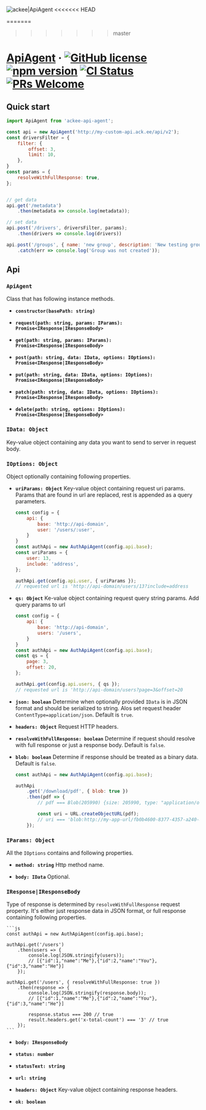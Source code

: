 ![ackee|ApiAgent](https://img.ack.ee/ackee/image/github/js)
<<<<<<< HEAD

=======
>>>>>>> master
# [ApiAgent](https://www.npmjs.com/package/ackee-api-agent) &middot; [![GitHub license](https://img.shields.io/badge/license-MIT-blue.svg)](https://github.com/AckeeCZ/api-agent/blob/master/LICENSE) [![npm version](https://img.shields.io/npm/v/ackee-api-agent.svg?style=flat)](https://www.npmjs.com/package/ackee-api-agent) [![CI Status](http://img.shields.io/travis/AckeeCZ/api-agent.svg?style=flat)](https://travis-ci.org/AckeeCZ/api-agent) [![PRs Welcome](https://img.shields.io/badge/PRs-welcome-brightgreen.svg)](https://reactjs.org/docs/how-to-contribute.html#your-first-pull-request)

## Quick start

```js
import ApiAgent from 'ackee-api-agent';

const api = new ApiAgent('http://my-custom-api.ack.ee/api/v2');
const driversFilter = {
    filter: {
        offset: 3,
        limit: 10,
    },
}
const params = {
    resolveWithFullResponse: true,
};


// get data
api.get('/metadata')
    .then(metadata => console.log(metadata));

// set data
api.post('/drivers', driversFilter, params);
    .then(drivers => console.log(drivers))

api.post('/groups', { name: 'new group', description: 'New testing group' })
    .catch(err => console.log('Group was not created'));
```

## Api

### `ApiAgent`

Class that has following instance methods.

* **`constructor(basePath: string)`**

* **`request(path: string, params: IParams): Promise<IResponse|IResponseBody>`**

* **`get(path: string, params: IParams): Promise<IResponse|IResponseBody>`**

* **`post(path: string, data: IData, options: IOptions): Promise<IResponse|IResponseBody>`**

* **`put(path: string, data: IData, options: IOptions): Promise<IResponse|IResponseBody>`**

* **`patch(path: string, data: IData, options: IOptions): Promise<IResponse|IResponseBody>`**

* **`delete(path: string, options: IOptions): Promise<IResponse|IResponseBody>`**

### `IData: Object`
Key-value object containing any data you want to send to server in request body.

### `IOptions: Object`

Object optionally containing following properties.

* **`uriParams: Object`**
Key-value object containing request uri params. Params that are found in url are replaced,
rest is appended as a query parameters.

    ```js
    const config = {
        api: {
            base: 'http://api-domain',
            user: '/users/:user',
        }
    }
    const authApi = new AuthApiAgent(config.api.base);
    const uriParams = {
        user: 13,
        include: 'address',
    };

    authApi.get(config.api.user, { uriParams });
    // requested url is 'http://api-domain/users/13?include=address
    ```

* **`qs: Object`**
Ke-value object containing request query string params. Add query params to url

    ```js
    const config = {
        api: {
            base: 'http://api-domain',
            users: '/users',
        }
    }
    const authApi = new AuthApiAgent(config.api.base);
    const qs = {
        page: 3,
        offset: 20,
    };

    authApi.get(config.api.users, { qs });
    // requested url is 'http://api-domain/users?page=3&offset=20
    ```

* **`json: boolean`**
Determine when optionally provided `IData` is in JSON format and should be serialized to string.
Alos set request header `ContentType=application/json`. Default is `true`.

* **`headers: Object`**
Request HTTP headers.

* **`resolveWithFullResponse: boolean`**
Determine if request should resolve with full response or just a response body. Default is `false`.

* **`blob: boolean`**
Determine if response should be treated as a binary data. Default is `false`.

    ```js
    const authApi = new AuthApiAgent(config.api.base);

    authApi
        .get('/download/pdf', { blob: true })
        .then(pdf => {
            // pdf === Blob(205990) {size: 205990, type: "application/octet-stream"}

            const uri = URL.createObjectURL(pdf);
            // uri === 'blob:http://my-app-url/fb0b4600-8377-4357-a240-8346e94a0384'
        });
    ```

### `IParams: Object`

All the `IOptions` contains and following properties.

* **`method: string`**
 Http method name.

* **`body: IData`**
Optional.

### `IResponse|IResponseBody`

Type of response is determined by `resolveWithFullResponse` request property. It's either
just response data in JSON format, or full response containing following properties.

    ```js
    const authApi = new AuthApiAgent(config.api.base);

    authApi.get('/users')
        .then(users => {
            console.log(JSON.stringify(users));
            // [{"id":1,"name":"Me"},{"id":2,"name":"You"},{"id":3,"name":"He"}]
        });

    authApi.get('/users', { resolveWithFullResponse: true })
        .then(response => {
            console.log(JSON.stringify(response.body));
            // [{"id":1,"name":"Me"},{"id":2,"name":"You"},{"id":3,"name":"He"}]

            response.status === 200 // true
            result.headers.get('x-total-count') === '3' // true
        });
    ```

* **`body: IResponseBody`**

* **`status: number`**

* **`statusText: string`**

* **`url: string`**

* **`headers: Object`**
Key-value object containing response headers.

* **`ok: boolean`**
